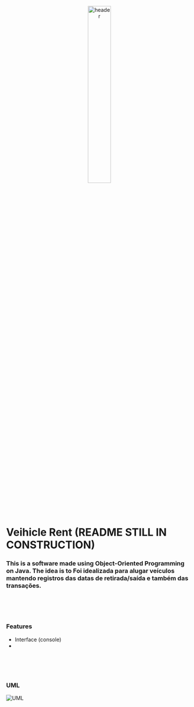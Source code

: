 <p align="center">
  <img src="https://atlas-content-cdn.pixelsquid.com/stock-images/luxury-crossover-generic-suv-rAolN22-600.jpg" alt="header" width="35%" height="35%"/>
</p>

# Veihicle Rent   (README STILL IN CONSTRUCTION)
### This is a software made using Object-Oriented Programming on Java. The idea is to Foi idealizada para alugar veículos mantendo registros das datas de retirada/saída e também das transações.

<br><br><br>
### Features

+ Interface (console)
+ 


<br><br><br>
### UML

![UML](https://user-images.githubusercontent.com/61806906/184899852-8fa66756-6f46-43a6-a727-b184e74f929f.jpg)

